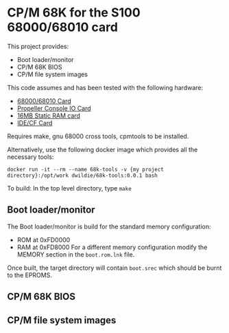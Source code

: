 # CP/M 68K for the S100 68000/68010 card

This project provides:
* Boot loader/monitor
* CP/M 68K BIOS
* CP/M file system images

This code assumes and has been tested with the following hardware:
* [68000/68010 Card](http://www.s100computers.com/My%20System%20Pages/68000%20Board/68K%20CPU%20Board.htm)
* [Propeller Console IO Card](http://www.s100computers.com/My%20System%20Pages/Console%20IO%20Board/Console%20IO%20Board.htm)
* [16MB Static RAM card](http://www.s100computers.com/My%20System%20Pages/16MG%20RAM%20Board/16MG%20RAM%20Board.htm)
* [IDE/CF Card](http://www.s100computers.com/My%20System%20Pages/IDE%20Board/My%20IDE%20Card.htm)

Requires make, gnu 68000 cross tools, cpmtools to be installed.

Alternatively, use the following docker image which provides all the necessary tools:

  `docker run -it --rm --name 68k-tools -v {my project directory}:/opt/work dwildie/68k-tools:0.0.1 bash`

To build:  In the top level directory, type `make`

## Boot loader/monitor
The Boot loader/monitor is build for the standard memory configuration:
+ ROM at 0xFD0000
+ RAM at 0xFD8000
For a different memory configuration modify the MEMORY section in the `boot.rom.lnk` file.

Once built, the target directory will contain `boot.srec` which should be burnt to the EPROMS.

## CP/M 68K BIOS

## CP/M file system images

